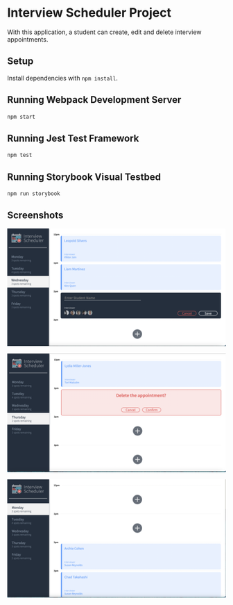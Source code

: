 # Interview Scheduler Project

With this application, a student can create, edit and delete interview appointments.

## Setup

Install dependencies with `npm install`.

## Running Webpack Development Server

```sh
npm start
```

## Running Jest Test Framework

```sh
npm test
```

## Running Storybook Visual Testbed

```sh
npm run storybook
```
## Screenshots

!["Screenshot of appointment form"](https://github.com/Anaaag/scheduler/blob/master/docs/appointment-form.png?raw=true)

!["Screenshot to delete appointment"](https://github.com/Anaaag/scheduler/blob/master/docs/delete-appointment.png?raw=true)

!["Screenshot of scheduler"](https://github.com/Anaaag/scheduler/blob/master/docs/monday.png?raw=true)
